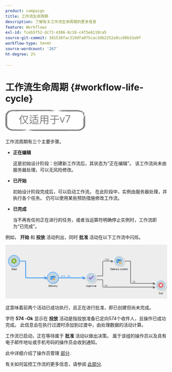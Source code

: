 ```yaml
---
product: campaign
title: 工作流生命周期
description: 了解有关工作流生命周期的更多信息
feature: Workflows
exl-id: fceb5752-dc73-4386-8c18-c4f3e6110ca5
source-git-commit: 381538fac319dfa075cac3db2252a9cc80b31e0f
workflow-type: tm+mt
source-wordcount: '267'
ht-degree: 2%

---
```


# 工作流生命周期 {#workflow-life-cycle}

![](../../assets/v7-only.svg)

工作流周期有三个主要步骤。

* **正在编辑**

   这是初始设计阶段：创建新工作流后，其状态为“正在编辑”。 该工作流尚未由服务器处理，可以无风险修改。

* **已开始**

   初始设计阶段完成后，可以启动工作流。 在此阶段中，实例由服务器处理，并执行各个任务。 仍可以使用某些预防措施修改工作流。

* **已完成**

   当不再有任何正在进行的任务，或者当运算符明确停止实例时，工作流即为“已完成”。

例如， **开始** 和 **投放** 活动列出，同时 **批准** 活动在以下工作流中闪烁。

![](assets/new-workflow-6.png)

这意味着前两个活动已成功执行，且正在进行批准，即已创建但尚未完成。

字符 **574 -Ok** 显示在 **投放** 活动是指投放准备已定向574个收件人，且操作已成功完成。 此信息会在执行过渡时添加到过渡中，由处理数据的活动计算。

工作流已启动，正在等待属于 **批准** 活动以做出决策。 属于该组的操作员以及具有电子邮件地址或手机号码的操作员会收到通知。

此中详细介绍了操作员管理 [部分](../../platform/using/access-management.md).

有关如何监控工作流的更多信息，请参阅 [此部分](monitoring-workflow-execution.md).
